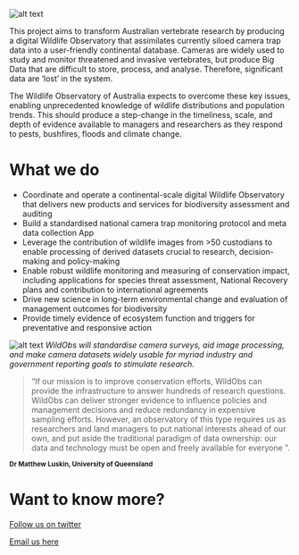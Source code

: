 ![alt text](https://www.tern.org.au/wp-content/uploads/elementor/thumbs/WildObs_Website_Header_2048_400mm_1_60-provkfseacvrlp7z166vzwu83tlb3jy39o23l3misg.png)

This project aims to transform Australian vertebrate research by producing a digital Wildlife Observatory that assimilates currently siloed camera trap data into a user-friendly continental database. Cameras are widely used to study and monitor threatened and invasive vertebrates, but produce Big Data that are difficult to store, process, and analyse. Therefore, significant data are ‘lost’ in the system.

The Wildlife Observatory of Australia expects to overcome these key issues, enabling unprecedented knowledge of wildlife distributions and population trends. This should produce a step-change in the timeliness, scale, and depth of evidence available to managers and researchers as they respond to pests, bushfires, floods and climate change.

# What we do

- Coordinate and operate a continental-scale digital Wildlife Observatory that delivers new products and services for biodiversity assessment and auditing
- Build a standardised national camera trap monitoring protocol and meta data collection App
- Leverage the contribution of wildlife images from >50 custodians to enable processing of derived datasets crucial to research, decision-making and policy-making
- Enable robust wildlife monitoring and measuring of conservation impact, including applications for species threat assessment, National Recovery plans and contribution to international agreements
- Drive new science in long-term environmental change and evaluation of management outcomes for biodiversity
- Provide timely evidence of ecosystem function and triggers for preventative and responsive action

![alt text](https://www.tern.org.au/wp-content/uploads/Dashboard.jpg)
_WildObs will standardise camera surveys, aid image processing, and make camera datasets widely usable for myriad industry and government reporting goals to stimulate research._

>“If our mission is to improve conservation efforts, WildObs can provide the infrastructure to answer hundreds of research questions. WildObs can deliver stronger evidence to influence policies and management decisions and reduce redundancy in expensive sampling efforts. However, an observatory of this type requires us as researchers and land managers to put national interests ahead of our own, and put aside the traditional paradigm of data ownership: our data and technology must be open and freely available for everyone ”.

<sub>**Dr Matthew Luskin, University of Queensland** </sub>
 
# Want to know more?
[Follow us on twitter](https://twitter.com/WildObsAU)

[Email us here](mailto:wildobs@uq.edu.au)

